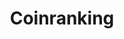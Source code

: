 ---
blog: https://coinranking.com/blog
codehost: https://github.com/https://github.com/coinranking
facebook: https://facebook.com/CoinrankingOfficial
instagram: https://instagram.com/coinrankingofficial
linkedin: https://linkedin.com/company/coinranking
logohandle: coinranking
sort: coinranking
title: Coinranking
twitter: https://x.com/coinranking
website: https://coinranking.com/
---